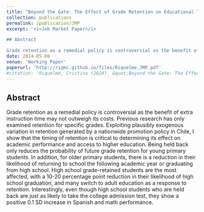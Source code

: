 ```yaml
---
title: "Beyond the Gate: The Effect of Grade Retention on Educational Trajectories"
collection: publications
permalink: /publication/JMP
excerpt: '<i>Job Market Paper</i>

## Abstract

Grade retention as a remedial policy is controversial as the benefit of extra instruction time may not outweigh its costs. Previous research has only examined retention for specific grades. Exploiting plausibly exogenous variation in retention generated by a nationwide promotion policy in Chile, I show that the timing of retention is critical to determining its effect on academic performance and access to higher education. Being held back only reduces the probability of future grade retention for young primary students. In addition, for older primary students, there is a reduction in their likelihood of returning to school the following academic year or graduating from high school. High school grade-retained students are the most affected, with a 10-20 percentage point reduction in their likelihood of high school graduation, and many switch to adult education as a response to retention. Interestingly, even though high school students who are held back are just as likely to take the college admission test, they show a positive 0.1 SD increase in Spanish and math performance.'
date: 2024-05-08
venue: 'Working Paper'
paperurl: 'http://riqmc.github.io/files/Riquelme_JMP.pdf'
#citation: 'Riquelme, Cristina (2024). &quot;Beyond the Gate: The Effect of Grade Retention on Educational Trajectories.&quot; <i>Working Paper</i>.'
---
```


## Abstract

Grade retention as a remedial policy is controversial as the benefit of extra instruction time may not outweigh its costs. Previous research has only examined retention for specific grades. Exploiting plausibly exogenous variation in retention generated by a nationwide promotion policy in Chile, I show that the timing of retention is critical to determining its effect on academic performance and access to higher education. Being held back only reduces the probability of future grade retention for young primary students. In addition, for older primary students, there is a reduction in their likelihood of returning to school the following academic year or graduating from high school. High school grade-retained students are the most affected, with a 10-20 percentage point reduction in their likelihood of high school graduation, and many switch to adult education as a response to retention. Interestingly, even though high school students who are held back are just as likely to take the college admission test, they show a positive 0.1 SD increase in Spanish and math performance.
